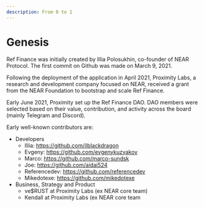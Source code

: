```yaml
---
description: From 0 to 1
---
```


# Genesis

Ref Finance was initially created by Illia Polosukhin, co-founder of NEAR Protocol. The first commit on Github was made on March 9, 2021.&#x20;

Following the deployment of the application in April 2021, Proximity Labs, a research and development company focused on NEAR, received a grant from the NEAR Foundation to bootstrap and scale Ref Finance.

Early June 2021, Proximity set up the Ref Finance DAO. DAO members were selected based on their value, contribution, and activity across the board (mainly Telegram and Discord).&#x20;

Early well-known contributors are:

* Developers
  * Illia: https://github.com/ilblackdragon
  * Evgeny: https://github.com/evgenykuzyakov
  * Marco: https://github.com/marco-sundsk
  * Joe: https://github.com/aidai524
  * Referencedev: https://github.com/referencedev
  * Mikedotexe: https://github.com/mikedotexe
* Business, Strategy and Product
  * ve$RUST at Proximity Labs (ex NEAR core team)
  * Kendall at Proximity Labs (ex NEAR core team
